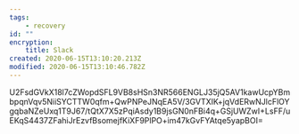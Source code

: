 ```yaml
---
tags:
    - recovery
id: ""
encryption:
    title: Slack
created: 2020-06-15T13:10:20.213Z
modified: 2020-06-15T13:10:46.782Z
---
```

U2FsdGVkX18l7cZWopdSFL9VB8sHSn3NR566ENGLJ35jQ5AV1kawUcpYBmbpqnVqv5NiiSYCTTW0qfm+QwPNPeJNqEA5V/3GVTXIK+jqVdERwNJlcFlOYgqbaNZeUxq1T9J67/tQtX7X5zPqiAsdy1B9jsGN0nFBi4q+GSjUWZwI+LsFF/uEKqS4437ZFahiJrEzvfBsomejfKiXF9PlPO+im47kGvFYAtqe5yapBOI=